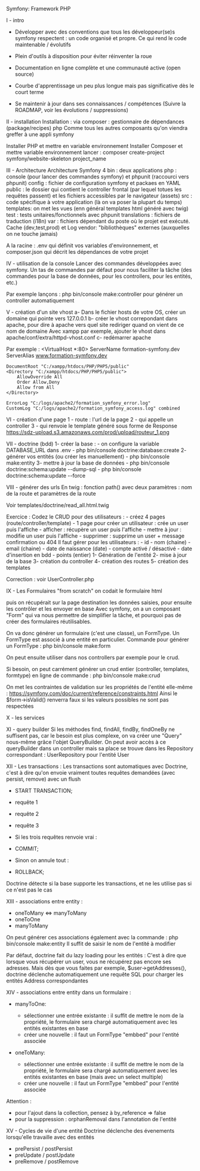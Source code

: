 Symfony: Framework PHP

I - intro
- Développer avec des conventions que tous les développeur(se)s symfony respectent : un code organisé et propre.
Ce qui rend le code maintenable / évolutifs
- Plein d'outils à disposition pour éviter réinventer la roue
- Documentation en ligne complète et une communauté active (open source)

- Courbe d'apprentissage un peu plus longue mais pas significative dès le court terme
- Se maintenir à jour dans ses connaissances / compétences (Suivre la ROADMAP, voir les évolutions / suppressions)

II - installation
Installation : via composer : gestionnaire de dépendances (package/recipes) php
Comme tous les autres composants qu'on viendra greffer à une appli symfony

Installer PHP et mettre en variable environnement
Installer Composer et mettre variable environnement
lancer : composer create-project symfony/website-skeleton project_name

III - Architecture
Architecture Symfony 4
bin : deux applications php : console (pour lancer des commandes symfony) et phpunit (raccourci vers phpunit)
config : fichier de configuration symfony et packaes en YAML
public : le dossier qui contient le controller frontal (par lequel totues les requêtes passent)
        et les fichiers accessibles par le navigateur (assets)
src : code spécifique à votre application (là on va poser la plupart du temps)
templates: on met les vues (enn général templates html généré avec twig)
test : tests unitaires/fonctionnels avec phpunit
translations : fichiers de traduction (i18n)
var : fichiers dépendant du poste où le projet est exécuté. Cache (dev,test,prod) et Log
vendor: "bibliothèques" externes (auxquelles on ne touche jamais)

A la racine : .env qui définit vos variables d'environnement, et composer.json qui décrit les dépendances de votre projet

IV - utilisation de la console
Lancer des commandes développées avec symfony.
Un tas de commandes par défaut pour nous faciliter la tâche (des commandes pour
 la base de données, pour les controllers, pour les entités, etc.)
 
 Par exemple lançons :
 php bin/console make:controller
 pour générer un controller automatiquement
 
V - création d'un site vhost
a- Dans le fichier hosts de votre OS, créer un domaine qui pointe vers 127.0.0.1
b- créer le vhost correpondant dans apache, pour dire à apache vers quel site rediriger quand on vient de ce nom de domaine
Avec xampp par exemple, ajouter le vhost dans apache/conf/extra/httpd-vhost.conf
c- redémarrer apache

Par exemple :
<VirtualHost *:80>
    ServerName formation-symfony.dev
    ServerAlias www.formation-symfony.dev

    DocumentRoot "C:/xampp/htdocs/PHP/PHP5/public"
    <Directory "C:/xampp/htdocs/PHP/PHP5/public">
        AllowOverride All
        Order Allow,Deny
        Allow from All
    </Directory>

    ErrorLog "C:/logs/apache2/formation_symfony_error.log"
    CustomLog "C:/logs/apache2/formation_symfony_access.log" combined
</VirtualHost>

VI - création d'une page
1 - route : l'url de la page
2 - qui appelle un controller
3 - qui renvoie le template généré sous forme de Response
https://sdz-upload.s3.amazonaws.com/prod/upload/routeur_1.png

VII - doctrine (bdd)
1- créer la base :
    - on configure la variable DATABASE_URL dans .env
    - php bin/console doctrine:database:create
2- générer vos entités (ou créer les manuellement)
    - php bin/console make:entity
3- mettre à jour la base de données
    - php bin/console doctrine:schema:update --dump-sql
    - php bin/console doctrine:schema:update --force
    
VIII - générer des urls
En twig : fonction path() avec deux paramètres :
nom de la route et paramètres de la route

Voir templates/doctrine/read_all.html.twig

Exercice :
Codez le CRUD pour des utilisateurs :
    - créez 4 pages (route/controller/template)
        - 1 page pour créer un utilisateur : crée un user puis l'affiche
        - afficher : récupère un user puis l'affiche
        - mettre à jour : modifie un user puis l'affiche
        - supprimer : supprime un user + message confirmation ou 404
Il faut gérer pour les utilisateurs :
    - id
    - nom (chaine)
    - email (chaine)
    - date de naissance (date)
    - compte activé / désactivé
    - date d'insertion en bdd
    - points (entier)
1- Génération de l'entité
2- mise à jour de la base
3- création du controller
4- création des routes
5- création des templates

Correction : voir UserController.php

IX - Les Formulaires
"from scratch" on codait le formulaire html <form> puis on récupérait sur la page destination
les données saisies, pour ensuite les contrôler et les envoyer en base
Avec symfony, on a un composant "Form" qui va nous permettre de simplifier la tâche, et pourquoi pas de créer
des formulaires réutilisables.

On va donc générer un formulaire (c'est une classe), un FormType.
Un FormType est associé à une entité en particulier.
Commande pour générer un FormType :
php bin/console make:form

On peut ensuite utiliser dans nos controllers par exemple pour le crud.

Si besoin, on peut carrément générer un crud entier (controller, templates, formtype)
en ligne de commande :
php bin/console make:crud

On met les contraintes de validation sur les propriétés de l'entité elle-même :
https://symfony.com/doc/current/reference/constraints.html
Ainsi le $form->isValid() renverra faux si les valeurs possibles ne sont pas respectées

X - les services

XI - query builder
Si les méthodes find, findAll, findBy, findOneBy ne suffisent pas,
car le besoin est plus complexe, on va créer une "Query" nous-même grâce l'objet
QueryBuilder.
On peut avoir accès à ce queryBuilder dans un controller mais sa place se trouve
dans les Repository correspondant : UserRepository pour l'entité User

XII - Les transactions :
Les transactions sont automatiques avec Doctrine, c'est à dire qu'on envoie vraiment toutes 
requêtes demandées (avec persist, remove) avec un flush
- START TRANSACTION;
- requête 1
- requête 2
- requête 3

- Si les trois requêtes renvoie vrai :
- COMMIT;

- Sinon on annule tout :
- ROLLBACK;

Doctrine détecte si la base supporte les transactions,
et ne les utilise pas si ce n'est pas le cas

XIII - associations entre entity :
- oneToMany <=> manyToMany
- oneToOne
- manyToMany

On peut générer ces associations également avec la commande :
php bin/console make:entity
Il suffit de saisir le nom de l'entité à modifier

Par défaut, doctrine fait du lazy loading pour les entités :
C'est à dire que lorsque vous récupérer un user, vous ne récupérez pas encore ses adresses.
Mais dès que vous faites par exemple, $user->getAddresses(), doctrine déclenche automatiquement
une requête SQL pour charger les entités Address correspondantes

XIV - associations entre entity dans un formulaire :
- manyToOne:
    - sélectionner une entrée existante : il suffit de mettre le nom de la propriété, le formulaire sera chargé automatiquement
avec les entités existantes en base
    - créer une nouvelle : il faut un FormType "embbed" pour l'entité associée
    
- oneToMany:
    - sélectionner une entrée existante : il suffit de mettre le nom de la propriété, le formulaire sera chargé automatiquement
      avec les entités existantes en base (mais avec un select multiple)
    - créer une nouvelle : il faut un FormType "embbed" pour l'entité associée
    
Attention :
- pour l'ajout dans la collection, pensez à by_reference => false
- pour la suppression : orphanRemoval dans l'annotation de l'entité

XV - Cycles de vie d'une entité
Doctrine déclenche des évenements lorsqu'elle travaille avec des entités
- prePersist / postPersist
- preUpdate / postUpdate
- preRemove / postRemove